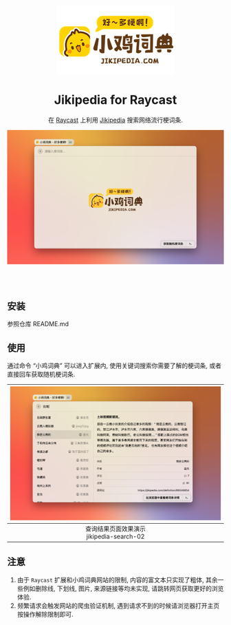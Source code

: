 <br />
<br />
<p align="center">
  <img src="./assets/logo.png" alt="jikipedia" />
</p>

<h1 align="center">
  Jikipedia for Raycast
</h1>

<p align="center">
  在 <a href="https://www.raycast.com">Raycast</a> 上利用 <a href="https://jikipedia.com/">Jikipedia</a> 搜索网络流行梗词条.
</p>

![jikipedia-search-01](assets/jikipedia-search-01.png)

<br />
<br />

## 安装

参照仓库 README.md

## 使用

通过命令 “小鸡词典” 可以进入扩展内, 使用关键词搜索你需要了解的梗词条, 或者直接回车获取随机梗词条.

| ![jikipedia-search-02](./assets/jikipedia-search-02.png) |
| :------------------------------------------------------: |
|       查询结果页面效果演示<br>jikipedia-search-02        |


## 注意

1. 由于 `Raycast` 扩展和小鸡词典网站的限制, 内容的富文本只实现了粗体, 其余一些例如删除线, 下划线, 图片, 来源链接等均未实现, 请跳转网页获取更好的浏览体验.
2. 频繁请求会触发网站的爬虫验证机制, 遇到请求不到的时候请浏览器打开主页按操作解除限制即可.